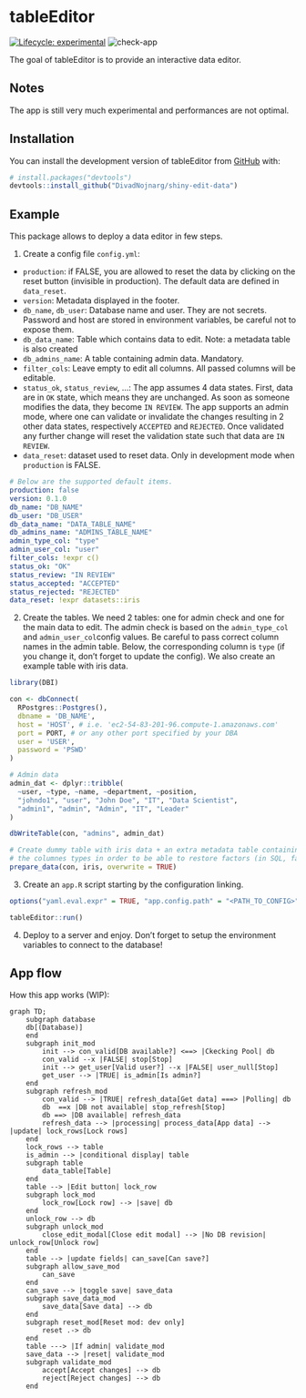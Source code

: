 
<!-- README.md is generated from README.Rmd. Please edit that file -->

# tableEditor

<!-- badges: start -->

[![Lifecycle:
experimental](https://img.shields.io/badge/lifecycle-experimental-orange.svg)](https://lifecycle.r-lib.org/articles/stages.html#experimental)
![check-app](https://github.com/divadnojnarg/shiny-edit-data/actions/workflows/check-app.yml/badge.svg)
<!-- badges: end -->

The goal of tableEditor is to provide an interactive data editor.

## Notes

The app is still very much experimental and performances are not
optimal.

## Installation

You can install the development version of tableEditor from
[GitHub](https://github.com/) with:

``` r
# install.packages("devtools")
devtools::install_github("DivadNojnarg/shiny-edit-data")
```

## Example

This package allows to deploy a data editor in few steps.

1.  Create a config file `config.yml`:

- `production`: if FALSE, you are allowed to reset the data by clicking
  on the reset button (invisible in production). The default data are
  defined in `data_reset`.
- `version`: Metadata displayed in the footer.
- `db_name`, `db_user`: Database name and user. They are not secrets.
  Password and host are stored in environment variables, be careful not
  to expose them.
- `db_data_name`: Table which contains data to edit. Note: a metadata
  table is also created
- `db_admins_name`: A table containing admin data. Mandatory.
- `filter_cols`: Leave empty to edit all columns. All passed columns
  will be editable.
- `status_ok`, `status_review`, …: The app assumes 4 data states. First,
  data are in `OK` state, which means they are unchanged. As soon as
  someone modifies the data, they become `IN REVIEW`. The app supports
  an admin mode, where one can validate or invalidate the changes
  resulting in 2 other data states, respectively `ACCEPTED` and
  `REJECTED`. Once validated any further change will reset the
  validation state such that data are `IN REVIEW`.
- `data_reset`: dataset used to reset data. Only in development mode
  when `production` is FALSE.

``` yaml
# Below are the supported default items.
production: false
version: 0.1.0
db_name: "DB_NAME"
db_user: "DB_USER"
db_data_name: "DATA_TABLE_NAME"
db_admins_name: "ADMINS_TABLE_NAME"
admin_type_col: "type"
admin_user_col: "user"
filter_cols: !expr c()
status_ok: "OK"
status_review: "IN REVIEW"
status_accepted: "ACCEPTED"
status_rejected: "REJECTED"
data_reset: !expr datasets::iris
```

2.  Create the tables. We need 2 tables: one for admin check and one for
    the main data to edit. The admin check is based on the
    `admin_type_col` and `admin_user_col`config values. Be careful to
    pass correct column names in the admin table. Below, the
    corresponding column is `type` (if you change it, don’t forget to
    update the config). We also create an example table with iris data.

``` r
library(DBI)

con <- dbConnect(
  RPostgres::Postgres(),
  dbname = 'DB_NAME', 
  host = 'HOST', # i.e. 'ec2-54-83-201-96.compute-1.amazonaws.com'
  port = PORT, # or any other port specified by your DBA
  user = 'USER',
  password = 'PSWD'
)

# Admin data
admin_dat <- dplyr::tribble(
  ~user, ~type, ~name, ~department, ~position,
  "johndo1", "user", "John Doe", "IT", "Data Scientist",
  "admin1", "admin", "Admin", "IT", "Leader"
)

dbWriteTable(con, "admins", admin_dat)

# Create dummy table with iris data + an extra metadata table containing
# the columnes types in order to be able to restore factors (in SQL, factors are lost).
prepare_data(con, iris, overwrite = TRUE)
```

3.  Create an `app.R` script starting by the configuration linking.

``` r
options("yaml.eval.expr" = TRUE, "app.config.path" = "<PATH_TO_CONFIG>")

tableEditor::run()
```

4.  Deploy to a server and enjoy. Don’t forget to setup the environment
    variables to connect to the database!

## App flow

How this app works (WIP):

``` mermaid
graph TD;
    subgraph database
    db[(Database)]
    end
    subgraph init_mod
        init --> con_valid[DB available?] <==> |Ckecking Pool| db
        con_valid --x |FALSE| stop[Stop]
        init --> get_user[Valid user?] --x |FALSE| user_null[Stop]
        get_user --> |TRUE| is_admin[Is admin?]
    end
    subgraph refresh_mod
        con_valid --> |TRUE| refresh_data[Get data] ===> |Polling| db
        db  ==x |DB not available| stop_refresh[Stop]
        db ==> |DB available| refresh_data
        refresh_data --> |processing| process_data[App data] --> |update| lock_rows[Lock rows]
    end
    lock_rows --> table
    is_admin --> |conditional display| table
    subgraph table
        data_table[Table]
    end
    table --> |Edit button| lock_row
    subgraph lock_mod
        lock_row[Lock row] --> |save| db
    end
    unlock_row --> db
    subgraph unlock_mod
        close_edit_modal[Close edit modal] --> |No DB revision| unlock_row[Unlock row]
    end
    table --> |update fields| can_save[Can save?]
    subgraph allow_save_mod
        can_save
    end
    can_save --> |toggle save| save_data
    subgraph save_data_mod
        save_data[Save data] --> db
    end
    subgraph reset_mod[Reset mod: dev only]
        reset .-> db
    end
    table ---> |If admin| validate_mod
    save_data --> |reset| validate_mod
    subgraph validate_mod
        accept[Accept changes] --> db
        reject[Reject changes] --> db
    end
```
